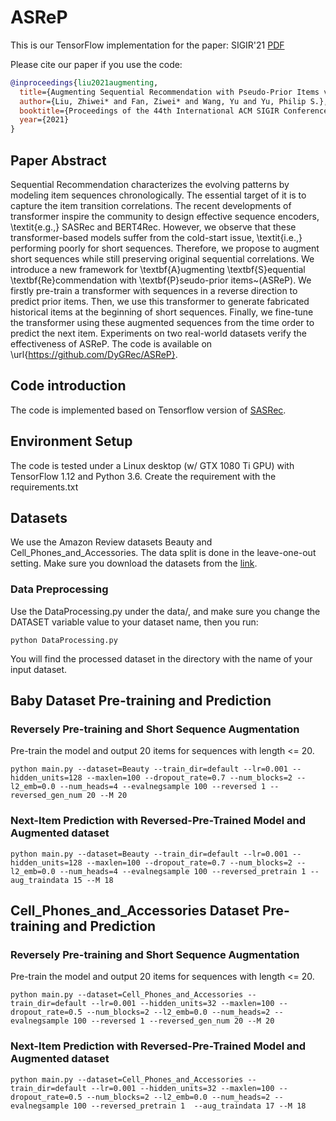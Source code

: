 # ASReP
This is our TensorFlow implementation for the paper:
SIGIR'21 [PDF](./Pre_sequence_Generation.pdf) 

Please cite our paper if you use the code:
```bibtex
@inproceedings{liu2021augmenting,
  title={Augmenting Sequential Recommendation with Pseudo-Prior Items via Reversely Pre-training Transformer},
  author={Liu, Zhiwei* and Fan, Ziwei* and Wang, Yu and Yu, Philip S.},
  booktitle={Proceedings of the 44th International ACM SIGIR Conference on Research and Development in Information Retrieval},
  year={2021}
}
```

## Paper Abstract
Sequential Recommendation characterizes the evolving patterns by modeling item sequences chronologically. The essential target of it is to capture the item transition correlations. The recent developments of transformer inspire the community to design effective sequence encoders, \textit{e.g.,} SASRec and BERT4Rec. However, we observe that these transformer-based models suffer from the cold-start issue, \textit{i.e.,} performing poorly for short sequences. Therefore, we propose to augment short sequences while still preserving original sequential correlations. We introduce a new framework for \textbf{A}ugmenting \textbf{S}equential \textbf{Re}commendation with \textbf{P}seudo-prior items~(ASReP). We firstly pre-train a transformer with sequences in a reverse direction to predict prior items. Then, we use this transformer to generate fabricated historical items at the beginning of short sequences. Finally, we fine-tune the transformer using these augmented sequences from the time order to predict the next item. Experiments on two real-world datasets verify the effectiveness of ASReP. The code is available on \url{https://github.com/DyGRec/ASReP}.

## Code introduction
The code is implemented based on Tensorflow version of [SASRec](https://github.com/kang205/SASRec).

## Environment Setup
The code is tested under a Linux desktop (w/ GTX 1080 Ti GPU) with TensorFlow 1.12 and Python 3.6.
Create the requirement with the requirements.txt

## Datasets
We use the Amazon Review datasets Beauty and Cell_Phones_and_Accessories. The data split is done in the
leave-one-out setting. Make sure you download the datasets from the [link](https://jmcauley.ucsd.edu/data/amazon/).

### Data Preprocessing
Use the DataProcessing.py under the data/, and make sure you change the DATASET variable
value to your dataset name, then you run:
```
python DataProcessing.py
```
You will find the processed dataset in the directory with the name of your input dataset.


## Baby Dataset Pre-training and Prediction
### Reversely Pre-training and Short Sequence Augmentation
Pre-train the model and output 20 items for sequences with length <= 20.
```
python main.py --dataset=Beauty --train_dir=default --lr=0.001 --hidden_units=128 --maxlen=100 --dropout_rate=0.7 --num_blocks=2 --l2_emb=0.0 --num_heads=4 --evalnegsample 100 --reversed 1 --reversed_gen_num 20 --M 20
```
### Next-Item Prediction with Reversed-Pre-Trained Model and Augmented dataset
```
python main.py --dataset=Beauty --train_dir=default --lr=0.001 --hidden_units=128 --maxlen=100 --dropout_rate=0.7 --num_blocks=2 --l2_emb=0.0 --num_heads=4 --evalnegsample 100 --reversed_pretrain 1 --aug_traindata 15 --M 18
```

## Cell_Phones_and_Accessories Dataset Pre-training and Prediction
### Reversely Pre-training and Short Sequence Augmentation
Pre-train the model and output 20 items for sequences with length <= 20.
```
python main.py --dataset=Cell_Phones_and_Accessories --train_dir=default --lr=0.001 --hidden_units=32 --maxlen=100 --dropout_rate=0.5 --num_blocks=2 --l2_emb=0.0 --num_heads=2 --evalnegsample 100 --reversed 1 --reversed_gen_num 20 --M 20
```
### Next-Item Prediction with Reversed-Pre-Trained Model and Augmented dataset
```
python main.py --dataset=Cell_Phones_and_Accessories --train_dir=default --lr=0.001 --hidden_units=32 --maxlen=100 --dropout_rate=0.5 --num_blocks=2 --l2_emb=0.0 --num_heads=2 --evalnegsample 100 --reversed_pretrain 1  --aug_traindata 17 --M 18
```

